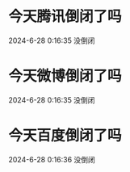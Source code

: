 # 今天腾讯倒闭了吗

2024-6-28 0:16:35 没倒闭

# 今天微博倒闭了吗

2024-6-28 0:16:35 没倒闭

# 今天百度倒闭了吗

2024-6-28 0:16:36 没倒闭

